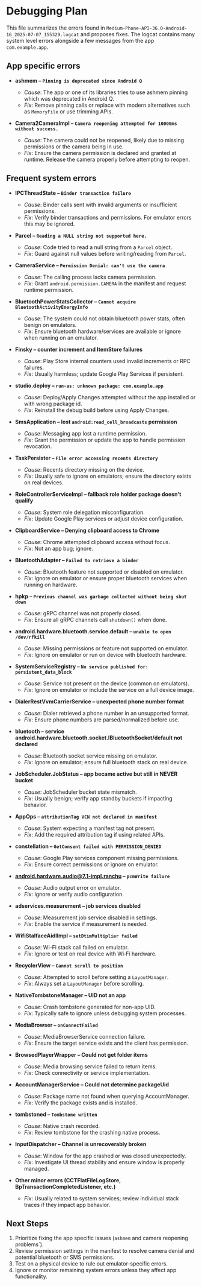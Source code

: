# Debugging Plan

This file summarizes the errors found in `Medium-Phone-API-36.0-Android-16_2025-07-07_155329.logcat` and proposes fixes. The logcat contains many system level errors alongside a few messages from the app `com.example.app`.

## App specific errors

- **ashmem – `Pinning is deprecated since Android Q`**
  - *Cause*: The app or one of its libraries tries to use ashmem pinning which was deprecated in Android Q.
  - *Fix*: Remove pinning calls or replace with modern alternatives such as `MemoryFile` or use trimming APIs.

- **Camera2CameraImpl – `Camera reopening attempted for 10000ms without success.`**
  - *Cause*: The camera could not be reopened, likely due to missing permissions or the camera being in use.
  - *Fix*: Ensure the camera permission is declared and granted at runtime. Release the camera properly before attempting to reopen.

## Frequent system errors

- **IPCThreadState – `Binder transaction failure`**
  - *Cause*: Binder calls sent with invalid arguments or insufficient permissions.
  - *Fix*: Verify binder transactions and permissions. For emulator errors this may be ignored.

- **Parcel – `Reading a NULL string not supported here.`**
  - *Cause*: Code tried to read a null string from a `Parcel` object.
  - *Fix*: Guard against null values before writing/reading from `Parcel`.

- **CameraService – `Permission Denial: can't use the camera`**
  - *Cause*: The calling process lacks camera permission.
  - *Fix*: Grant `android.permission.CAMERA` in the manifest and request runtime permission.

- **BluetoothPowerStatsCollector – `Cannot acquire BluetoothActivityEnergyInfo`**
  - *Cause*: The system could not obtain bluetooth power stats, often benign on emulators.
  - *Fix*: Ensure bluetooth hardware/services are available or ignore when running on an emulator.

- **Finsky – counter increment and ItemStore failures**
  - *Cause*: Play Store internal counters used invalid increments or RPC failures.
  - *Fix*: Usually harmless; update Google Play Services if persistent.

- **studio.deploy – `run-as: unknown package: com.example.app`**
  - *Cause*: Deploy/Apply Changes attempted without the app installed or with wrong package id.
  - *Fix*: Reinstall the debug build before using Apply Changes.

- **SmsApplication – lost `android:read_cell_broadcasts` permission**
  - *Cause*: Messaging app lost a runtime permission.
  - *Fix*: Grant the permission or update the app to handle permission revocation.

- **TaskPersister – `File error accessing recents directory`**
  - *Cause*: Recents directory missing on the device.
  - *Fix*: Usually safe to ignore on emulators; ensure the directory exists on real devices.

- **RoleControllerServiceImpl – fallback role holder package doesn't qualify**
  - *Cause*: System role delegation misconfiguration.
  - *Fix*: Update Google Play services or adjust device configuration.

- **ClipboardService – Denying clipboard access to Chrome**
  - *Cause*: Chrome attempted clipboard access without focus.
  - *Fix*: Not an app bug; ignore.

- **BluetoothAdapter – `Failed to retrieve a binder`**
  - *Cause*: Bluetooth feature not supported or disabled on emulator.
  - *Fix*: Ignore on emulator or ensure proper bluetooth services when running on hardware.

- **hpkp – `Previous channel was garbage collected without being shut down`**
  - *Cause*: gRPC channel was not properly closed.
  - *Fix*: Ensure all gRPC channels call `shutdown()` when done.

- **android.hardware.bluetooth.service.default – `unable to open /dev/rfkill`**
  - *Cause*: Missing permissions or feature not supported on emulator.
  - *Fix*: Ignore on emulator or run on device with bluetooth hardware.

- **SystemServiceRegistry – `No service published for: persistent_data_block`**
  - *Cause*: Service not present on the device (common on emulators).
  - *Fix*: Ignore on emulator or include the service on a full device image.

- **DialerRestVvmCarrierService – unexpected phone number format**
  - *Cause*: Dialer retrieved a phone number in an unsupported format.
  - *Fix*: Ensure phone numbers are parsed/normalized before use.

- **bluetooth – service android.hardware.bluetooth.socket.IBluetoothSocket/default not declared**
  - *Cause*: Bluetooth socket service missing on emulator.
  - *Fix*: Ignore on emulator; ensure full bluetooth stack on real device.

- **JobScheduler.JobStatus – app became active but still in NEVER bucket**
  - *Cause*: JobScheduler bucket state mismatch.
  - *Fix*: Usually benign; verify app standby buckets if impacting behavior.

- **AppOps – `attributionTag VCN not declared in manifest`**
  - *Cause*: System expecting a manifest tag not present.
  - *Fix*: Add the required attribution tag if using related APIs.

- **constellation – `GetConsent failed with PERMISSION_DENIED`**
  - *Cause*: Google Play services component missing permissions.
  - *Fix*: Ensure correct permissions or ignore on emulator.

- **android.hardware.audio@7.1-impl.ranchu – `pcmWrite failure`**
  - *Cause*: Audio output error on emulator.
  - *Fix*: Ignore or verify audio configuration.

- **adservices.measurement – job services disabled**
  - *Cause*: Measurement job service disabled in settings.
  - *Fix*: Enable the service if measurement is needed.

- **WifiStaIfaceAidlImpl – `setDtimMultiplier failed`**
  - *Cause*: Wi-Fi stack call failed on emulator.
  - *Fix*: Ignore or test on real device with Wi‑Fi hardware.

- **RecyclerView – `Cannot scroll to position`**
  - *Cause*: Attempted to scroll before setting a `LayoutManager`.
  - *Fix*: Always set a `LayoutManager` before scrolling.

- **NativeTombstoneManager – UID not an app**
  - *Cause*: Crash tombstone generated for non-app UID.
  - *Fix*: Typically safe to ignore unless debugging system processes.

- **MediaBrowser – `onConnectFailed`**
  - *Cause*: MediaBrowserService connection failure.
  - *Fix*: Ensure the target service exists and the client has permission.

- **BrowsedPlayerWrapper – Could not get folder items**
  - *Cause*: Media browsing service failed to return items.
  - *Fix*: Check connectivity or service implementation.

- **AccountManagerService – Could not determine packageUid**
  - *Cause*: Package name not found when querying AccountManager.
  - *Fix*: Verify the package exists and is installed.

- **tombstoned – `Tombstone written`**
  - *Cause*: Native crash recorded.
  - *Fix*: Review tombstone for the crashing native process.

- **InputDispatcher – Channel is unrecoverably broken**
  - *Cause*: Window for the app crashed or was closed unexpectedly.
  - *Fix*: Investigate UI thread stability and ensure window is properly managed.

- **Other minor errors (CCTFlatFileLogStore, BpTransactionCompletedListener, etc.)**
  - *Fix*: Usually related to system services; review individual stack traces if they impact app behavior.

## Next Steps

1. Prioritize fixing the app specific issues (`ashmem` and camera reopening problems`).
2. Review permission settings in the manifest to resolve camera denial and potential bluetooth or SMS permissions.
3. Test on a physical device to rule out emulator-specific errors.
4. Ignore or monitor remaining system errors unless they affect app functionality.
